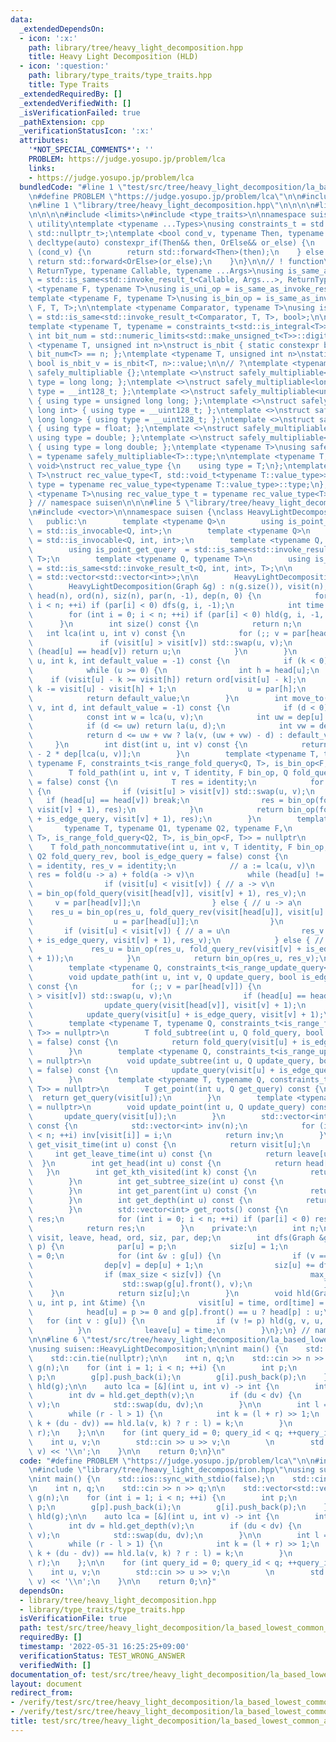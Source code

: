 ```yaml
---
data:
  _extendedDependsOn:
  - icon: ':x:'
    path: library/tree/heavy_light_decomposition.hpp
    title: Heavy Light Decomposition (HLD)
  - icon: ':question:'
    path: library/type_traits/type_traits.hpp
    title: Type Traits
  _extendedRequiredBy: []
  _extendedVerifiedWith: []
  _isVerificationFailed: true
  _pathExtension: cpp
  _verificationStatusIcon: ':x:'
  attributes:
    '*NOT_SPECIAL_COMMENTS*': ''
    PROBLEM: https://judge.yosupo.jp/problem/lca
    links:
    - https://judge.yosupo.jp/problem/lca
  bundledCode: "#line 1 \"test/src/tree/heavy_light_decomposition/la_based_lowest_common_ancestor.test.cpp\"\
    \n#define PROBLEM \"https://judge.yosupo.jp/problem/lca\"\n\n#include <iostream>\n\
    \n#line 1 \"library/tree/heavy_light_decomposition.hpp\"\n\n\n\n#line 1 \"library/type_traits/type_traits.hpp\"\
    \n\n\n\n#include <limits>\n#include <type_traits>\n\nnamespace suisen {\n// !\
    \ utility\ntemplate <typename ...Types>\nusing constraints_t = std::enable_if_t<std::conjunction_v<Types...>,\
    \ std::nullptr_t>;\ntemplate <bool cond_v, typename Then, typename OrElse>\nconstexpr\
    \ decltype(auto) constexpr_if(Then&& then, OrElse&& or_else) {\n    if constexpr\
    \ (cond_v) {\n        return std::forward<Then>(then);\n    } else {\n       \
    \ return std::forward<OrElse>(or_else);\n    }\n}\n\n// ! function\ntemplate <typename\
    \ ReturnType, typename Callable, typename ...Args>\nusing is_same_as_invoke_result\
    \ = std::is_same<std::invoke_result_t<Callable, Args...>, ReturnType>;\ntemplate\
    \ <typename F, typename T>\nusing is_uni_op = is_same_as_invoke_result<T, F, T>;\n\
    template <typename F, typename T>\nusing is_bin_op = is_same_as_invoke_result<T,\
    \ F, T, T>;\n\ntemplate <typename Comparator, typename T>\nusing is_comparator\
    \ = std::is_same<std::invoke_result_t<Comparator, T, T>, bool>;\n\n// ! integral\n\
    template <typename T, typename = constraints_t<std::is_integral<T>>>\nconstexpr\
    \ int bit_num = std::numeric_limits<std::make_unsigned_t<T>>::digits;\ntemplate\
    \ <typename T, unsigned int n>\nstruct is_nbit { static constexpr bool value =\
    \ bit_num<T> == n; };\ntemplate <typename T, unsigned int n>\nstatic constexpr\
    \ bool is_nbit_v = is_nbit<T, n>::value;\n\n// ?\ntemplate <typename T>\nstruct\
    \ safely_multipliable {};\ntemplate <>\nstruct safely_multipliable<int> { using\
    \ type = long long; };\ntemplate <>\nstruct safely_multipliable<long long> { using\
    \ type = __int128_t; };\ntemplate <>\nstruct safely_multipliable<unsigned int>\
    \ { using type = unsigned long long; };\ntemplate <>\nstruct safely_multipliable<unsigned\
    \ long int> { using type = __uint128_t; };\ntemplate <>\nstruct safely_multipliable<unsigned\
    \ long long> { using type = __uint128_t; };\ntemplate <>\nstruct safely_multipliable<float>\
    \ { using type = float; };\ntemplate <>\nstruct safely_multipliable<double> {\
    \ using type = double; };\ntemplate <>\nstruct safely_multipliable<long double>\
    \ { using type = long double; };\ntemplate <typename T>\nusing safely_multipliable_t\
    \ = typename safely_multipliable<T>::type;\n\ntemplate <typename T, typename =\
    \ void>\nstruct rec_value_type {\n    using type = T;\n};\ntemplate <typename\
    \ T>\nstruct rec_value_type<T, std::void_t<typename T::value_type>> {\n    using\
    \ type = typename rec_value_type<typename T::value_type>::type;\n};\ntemplate\
    \ <typename T>\nusing rec_value_type_t = typename rec_value_type<T>::type;\n\n\
    } // namespace suisen\n\n\n#line 5 \"library/tree/heavy_light_decomposition.hpp\"\
    \n#include <vector>\n\nnamespace suisen {\nclass HeavyLightDecomposition {\n \
    \   public:\n        template <typename Q>\n        using is_point_update_query\
    \ = std::is_invocable<Q, int>;\n        template <typename Q>\n        using is_range_update_query\
    \ = std::is_invocable<Q, int, int>;\n        template <typename Q, typename T>\n\
    \        using is_point_get_query  = std::is_same<std::invoke_result_t<Q, int>,\
    \ T>;\n        template <typename Q, typename T>\n        using is_range_fold_query\
    \ = std::is_same<std::invoke_result_t<Q, int, int>, T>;\n\n        using Graph\
    \ = std::vector<std::vector<int>>;\n\n        HeavyLightDecomposition() = default;\n\
    \        HeavyLightDecomposition(Graph &g) : n(g.size()), visit(n), leave(n),\
    \ head(n), ord(n), siz(n), par(n, -1), dep(n, 0) {\n            for (int i = 0;\
    \ i < n; ++i) if (par[i] < 0) dfs(g, i, -1);\n            int time = 0;\n    \
    \        for (int i = 0; i < n; ++i) if (par[i] < 0) hld(g, i, -1, time);\n  \
    \      }\n        int size() const {\n            return n;\n        }\n     \
    \   int lca(int u, int v) const {\n            for (;; v = par[head[v]]) {\n \
    \               if (visit[u] > visit[v]) std::swap(u, v);\n                if\
    \ (head[u] == head[v]) return u;\n            }\n        }\n        int la(int\
    \ u, int k, int default_value = -1) const {\n            if (k < 0) return default_value;\n\
    \            while (u >= 0) {\n                int h = head[u];\n            \
    \    if (visit[u] - k >= visit[h]) return ord[visit[u] - k];\n               \
    \ k -= visit[u] - visit[h] + 1;\n                u = par[h];\n            }\n\
    \            return default_value;\n        }\n        int move_to(int u, int\
    \ v, int d, int default_value = -1) const {\n            if (d < 0) return default_value;\n\
    \            const int w = lca(u, v);\n            int uw = dep[u] - dep[w];\n\
    \            if (d <= uw) return la(u, d);\n            int vw = dep[v] - dep[w];\n\
    \            return d <= uw + vw ? la(v, (uw + vw) - d) : default_value;\n   \
    \     }\n        int dist(int u, int v) const {\n            return dep[u] + dep[v]\
    \ - 2 * dep[lca(u, v)];\n        }\n        template <typename T, typename Q,\
    \ typename F, constraints_t<is_range_fold_query<Q, T>, is_bin_op<F, T>> = nullptr>\n\
    \        T fold_path(int u, int v, T identity, F bin_op, Q fold_query, bool is_edge_query\
    \ = false) const {\n            T res = identity;\n            for (;; v = par[head[v]])\
    \ {\n                if (visit[u] > visit[v]) std::swap(u, v);\n             \
    \   if (head[u] == head[v]) break;\n                res = bin_op(fold_query(visit[head[v]],\
    \ visit[v] + 1), res);\n            }\n            return bin_op(fold_query(visit[u]\
    \ + is_edge_query, visit[v] + 1), res);\n        }\n        template <\n     \
    \       typename T, typename Q1, typename Q2, typename F,\n            constraints_t<is_range_fold_query<Q1,\
    \ T>, is_range_fold_query<Q2, T>, is_bin_op<F, T>> = nullptr\n        >\n    \
    \    T fold_path_noncommutative(int u, int v, T identity, F bin_op, Q1 fold_query,\
    \ Q2 fold_query_rev, bool is_edge_query = false) const {\n            T res_u\
    \ = identity, res_v = identity;\n            // a := lca(u, v)\n            //\
    \ res = fold(u -> a) + fold(a -> v)\n            while (head[u] != head[v]) {\n\
    \                if (visit[u] < visit[v]) { // a -> v\n                    res_v\
    \ = bin_op(fold_query(visit[head[v]], visit[v] + 1), res_v);\n               \
    \     v = par[head[v]];\n                } else { // u -> a\n                \
    \    res_u = bin_op(res_u, fold_query_rev(visit[head[u]], visit[u] + 1));\n  \
    \                  u = par[head[u]];\n                }\n            }\n     \
    \       if (visit[u] < visit[v]) { // a = u\n                res_v = bin_op(fold_query(visit[u]\
    \ + is_edge_query, visit[v] + 1), res_v);\n            } else { // a = v\n   \
    \             res_u = bin_op(res_u, fold_query_rev(visit[v] + is_edge_query, visit[u]\
    \ + 1));\n            }\n            return bin_op(res_u, res_v);\n        }\n\
    \        template <typename Q, constraints_t<is_range_update_query<Q>> = nullptr>\n\
    \        void update_path(int u, int v, Q update_query, bool is_edge_query = false)\
    \ const {\n            for (;; v = par[head[v]]) {\n                if (visit[u]\
    \ > visit[v]) std::swap(u, v);\n                if (head[u] == head[v]) break;\n\
    \                update_query(visit[head[v]], visit[v] + 1);\n            }\n\
    \            update_query(visit[u] + is_edge_query, visit[v] + 1);\n        }\n\
    \        template <typename T, typename Q, constraints_t<is_range_fold_query<Q,\
    \ T>> = nullptr>\n        T fold_subtree(int u, Q fold_query, bool is_edge_query\
    \ = false) const {\n            return fold_query(visit[u] + is_edge_query, leave[u]);\n\
    \        }\n        template <typename Q, constraints_t<is_range_update_query<Q>>\
    \ = nullptr>\n        void update_subtree(int u, Q update_query, bool is_edge_query\
    \ = false) const {\n            update_query(visit[u] + is_edge_query, leave[u]);\n\
    \        }\n        template <typename T, typename Q, constraints_t<is_point_get_query<Q,\
    \ T>> = nullptr>\n        T get_point(int u, Q get_query) const {\n          \
    \  return get_query(visit[u]);\n        }\n        template <typename Q, constraints_t<is_point_update_query<Q>>\
    \ = nullptr>\n        void update_point(int u, Q update_query) const {\n     \
    \       update_query(visit[u]);\n        }\n        std::vector<int> inv_ids()\
    \ const {\n            std::vector<int> inv(n);\n            for (int i = 0; i\
    \ < n; ++i) inv[visit[i]] = i;\n            return inv;\n        }\n        int\
    \ get_visit_time(int u) const {\n            return visit[u];\n        }\n   \
    \     int get_leave_time(int u) const {\n            return leave[u];\n      \
    \  }\n        int get_head(int u) const {\n            return head[u];\n     \
    \   }\n        int get_kth_visited(int k) const {\n            return ord[k];\n\
    \        }\n        int get_subtree_size(int u) const {\n            return siz[u];\n\
    \        }\n        int get_parent(int u) const {\n            return par[u];\n\
    \        }\n        int get_depth(int u) const {\n            return dep[u];\n\
    \        }\n        std::vector<int> get_roots() const {\n            std::vector<int>\
    \ res;\n            for (int i = 0; i < n; ++i) if (par[i] < 0) res.push_back(i);\n\
    \            return res;\n        }\n    private:\n        int n;\n        std::vector<int>\
    \ visit, leave, head, ord, siz, par, dep;\n        int dfs(Graph &g, int u, int\
    \ p) {\n            par[u] = p;\n            siz[u] = 1;\n            int max_size\
    \ = 0;\n            for (int &v : g[u]) {\n                if (v == p) continue;\n\
    \                dep[v] = dep[u] + 1;\n                siz[u] += dfs(g, v, u);\n\
    \                if (max_size < siz[v]) {\n                    max_size = siz[v];\n\
    \                    std::swap(g[u].front(), v);\n                }\n        \
    \    }\n            return siz[u];\n        }\n        void hld(Graph &g, int\
    \ u, int p, int &time) {\n            visit[u] = time, ord[time] = u, ++time;\n\
    \            head[u] = p >= 0 and g[p].front() == u ? head[p] : u;\n         \
    \   for (int v : g[u]) {\n                if (v != p) hld(g, v, u, time);\n  \
    \          }\n            leave[u] = time;\n        }\n};\n} // namespace suisen\n\
    \n\n#line 6 \"test/src/tree/heavy_light_decomposition/la_based_lowest_common_ancestor.test.cpp\"\
    \nusing suisen::HeavyLightDecomposition;\n\nint main() {\n    std::ios::sync_with_stdio(false);\n\
    \    std::cin.tie(nullptr);\n\n    int n, q;\n    std::cin >> n >> q;\n\n    std::vector<std::vector<int>>\
    \ g(n);\n    for (int i = 1; i < n; ++i) {\n        int p;\n        std::cin >>\
    \ p;\n        g[p].push_back(i);\n        g[i].push_back(p);\n    }\n\n    HeavyLightDecomposition\
    \ hld(g);\n\n    auto lca = [&](int u, int v) -> int {\n        int du = hld.get_depth(u);\n\
    \        int dv = hld.get_depth(v);\n        if (du < dv) {\n            std::swap(u,\
    \ v);\n            std::swap(du, dv);\n        }\n\n        int l = -1, r = dv;\n\
    \        while (r - l > 1) {\n            int k = (l + r) >> 1;\n            (hld.la(u,\
    \ k + (du - dv)) == hld.la(v, k) ? r : l) = k;\n        }\n        return hld.la(v,\
    \ r);\n    };\n\n    for (int query_id = 0; query_id < q; ++query_id) {\n    \
    \    int u, v;\n        std::cin >> u >> v;\n        \n        std::cout << lca(u,\
    \ v) << '\\n';\n    }\n\n    return 0;\n}\n"
  code: "#define PROBLEM \"https://judge.yosupo.jp/problem/lca\"\n\n#include <iostream>\n\
    \n#include \"library/tree/heavy_light_decomposition.hpp\"\nusing suisen::HeavyLightDecomposition;\n\
    \nint main() {\n    std::ios::sync_with_stdio(false);\n    std::cin.tie(nullptr);\n\
    \n    int n, q;\n    std::cin >> n >> q;\n\n    std::vector<std::vector<int>>\
    \ g(n);\n    for (int i = 1; i < n; ++i) {\n        int p;\n        std::cin >>\
    \ p;\n        g[p].push_back(i);\n        g[i].push_back(p);\n    }\n\n    HeavyLightDecomposition\
    \ hld(g);\n\n    auto lca = [&](int u, int v) -> int {\n        int du = hld.get_depth(u);\n\
    \        int dv = hld.get_depth(v);\n        if (du < dv) {\n            std::swap(u,\
    \ v);\n            std::swap(du, dv);\n        }\n\n        int l = -1, r = dv;\n\
    \        while (r - l > 1) {\n            int k = (l + r) >> 1;\n            (hld.la(u,\
    \ k + (du - dv)) == hld.la(v, k) ? r : l) = k;\n        }\n        return hld.la(v,\
    \ r);\n    };\n\n    for (int query_id = 0; query_id < q; ++query_id) {\n    \
    \    int u, v;\n        std::cin >> u >> v;\n        \n        std::cout << lca(u,\
    \ v) << '\\n';\n    }\n\n    return 0;\n}"
  dependsOn:
  - library/tree/heavy_light_decomposition.hpp
  - library/type_traits/type_traits.hpp
  isVerificationFile: true
  path: test/src/tree/heavy_light_decomposition/la_based_lowest_common_ancestor.test.cpp
  requiredBy: []
  timestamp: '2022-05-31 16:25:25+09:00'
  verificationStatus: TEST_WRONG_ANSWER
  verifiedWith: []
documentation_of: test/src/tree/heavy_light_decomposition/la_based_lowest_common_ancestor.test.cpp
layout: document
redirect_from:
- /verify/test/src/tree/heavy_light_decomposition/la_based_lowest_common_ancestor.test.cpp
- /verify/test/src/tree/heavy_light_decomposition/la_based_lowest_common_ancestor.test.cpp.html
title: test/src/tree/heavy_light_decomposition/la_based_lowest_common_ancestor.test.cpp
---
```

